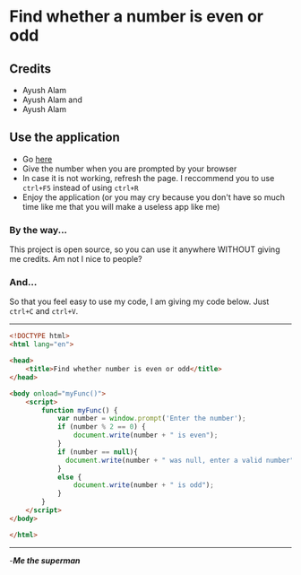 # Find whether a number is even or odd
## Credits
- Ayush Alam
- Ayush Alam
and
- Ayush Alam

## Use the application
- Go [here](https://ayush-alam.github.io/even-or-odd/)
- Give the number when you are prompted by your browser
- In case it is not working, refresh the page. I reccommend you to use `ctrl+F5` instead of using `ctrl+R`
- Enjoy the application (or you may cry because you don't have so much time like me that you will make a useless app like me)

### By the way...
This project is open source, so you can use it anywhere WITHOUT giving me credits. Am not I nice to people?

### And...
So that you feel easy to use my code, I am giving my code below. Just `ctrl+C` and `ctrl+V`.
***
```html
<!DOCTYPE html>
<html lang="en">

<head>
    <title>Find whether number is even or odd</title>
</head>

<body onload="myFunc()">
    <script>
        function myFunc() {
            var number = window.prompt('Enter the number');
            if (number % 2 == 0) {
                document.write(number + " is even");
            }
          	if (number == null){
              document.write(number + " was null, enter a valid number")
            }
            else {
                document.write(number + " is odd");
            }
        }
    </script>
</body>

</html>
```
***
-**_Me the superman_**
